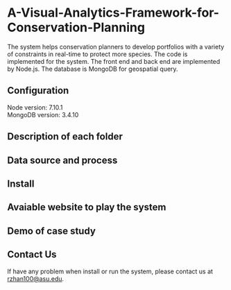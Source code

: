 # A-Visual-Analytics-Framework-for-Conservation-Planning
The system helps conservation planners to develop portfolios with a variety of constraints in real-time to protect more species. The code is implemented for the system. The front end and back end are implemented by Node.js. The database is MongoDB for geospatial query.

## Configuration
Node version: 7.10.1 \
MongoDB version: 3.4.10

## Description of each folder

## Data source and process

## Install

## Avaiable website to play the system

## Demo of case study

## Contact Us
If have any problem when install or run the system, please contact us at rzhan100@asu.edu.
